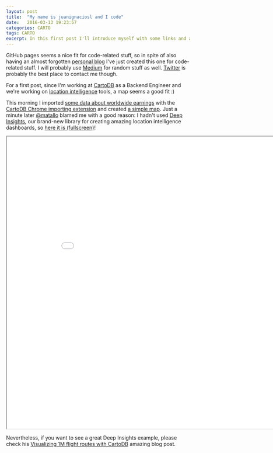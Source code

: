 ```yaml
---
layout: post
title:  "My name is juanignaciosl and I code"
date:   2016-03-13 19:23:57
categories: CARTO
tags: CARTO
excerpt: In this first post I'll introduce myself with some links and a CartoDB Deep Insights map.
---
```


GitHub pages seems a nice fit for code-related stuff, so in spite of also having an almost forgotten [personal blog](http://www.juanignaciosl.com) I've just created this one for code-related stuff. I will probably use [Medium](https://medium.com/@juanignaciosl) for random stuff as well. [Twitter](https://twitter.com/juanignaciosl) is probably the best place to contact me though.

For a first post, since I'm working at [CartoDB](http://www.cartodb.com) as a Backend Engineer and we're working on [location intelligence](http://blog.cartodb.com/what-is-location-intelligence-and-its-benefits/) tools, a map seems a good fit :)

This morning I imported [some data about worldwide earnings](https://www.ubs.com/microsites/prices-earnings/edition-2015.html) with the [CartoDB Chrome importing extension](https://chrome.google.com/webstore/detail/cartodb/jnldbjiacbadknjdlajdlccmebnlcdlm) and created [a simple map](https://team.cartodb.com/u/juanignaciosl/viz/e94eaba2-e912-11e5-8a32-0e3a376473ab/public_map).
Just a minute later [@matallo](https://twitter.com/matallo) blamed me with a good reason: I hadn't used [Deep Insights](https://cartodb.com/deep-insights/), our brand-new library for creating amazing location intelligence dashboards, so [here it is (fullscreen)](/misc/2016-03-13-bigmac-map/bigmac-map.html)!

<iframe width="900" height="800" src="/misc/2016-03-13-bigmac-map/bigmac-map.html"></iframe>

Nevertheless, if you want to see a great Deep Insights example, please check his [Visualizing 1M flight routes with CartoDB](http://matall.in/posts/deep-insights-visualizing-1m-flight-routes/) amazing blog post.
